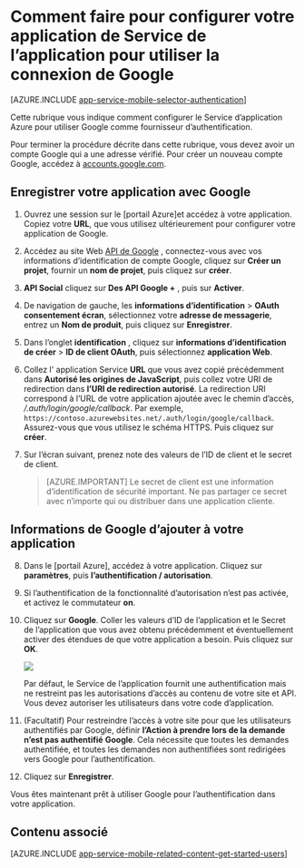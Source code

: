<properties
    pageTitle="Comment faire pour configurer l’authentification de Google pour votre application de Services d’application"
    description="Découvrez comment configurer l’authentification de Google pour votre application de Services d’application."
    services="app-service"
    documentationCenter=""
    authors="mattchenderson"
    manager="erikre"
    editor=""/>

<tags
    ms.service="app-service-mobile"
    ms.workload="mobile"
    ms.tgt_pltfrm="na"
    ms.devlang="multiple"
    ms.topic="article"
    ms.date="10/01/2016"
    ms.author="mahender"/>

# <a name="how-to-configure-your-app-service-application-to-use-google-login"></a>Comment faire pour configurer votre application de Service de l’application pour utiliser la connexion de Google

[AZURE.INCLUDE [app-service-mobile-selector-authentication](../../includes/app-service-mobile-selector-authentication.md)]

Cette rubrique vous indique comment configurer le Service d’application Azure pour utiliser Google comme fournisseur d’authentification.

Pour terminer la procédure décrite dans cette rubrique, vous devez avoir un compte Google qui a une adresse vérifié. Pour créer un nouveau compte Google, accédez à [accounts.google.com](http://go.microsoft.com/fwlink/p/?LinkId=268302).

## <a name="register"> </a>Enregistrer votre application avec Google

1. Ouvrez une session sur le [portail Azure]et accédez à votre application. Copiez votre **URL**, que vous utilisez ultérieurement pour configurer votre application de Google.

2. Accédez au site Web [API de Google](http://go.microsoft.com/fwlink/p/?LinkId=268303) , connectez-vous avec vos informations d’identification de compte Google, cliquez sur **Créer un projet**, fournir un **nom de projet**, puis cliquez sur **créer**.

3. **API Social** cliquez sur **Des API Google +** , puis sur **Activer**.

4. De navigation de gauche, les **informations d’identification** > **OAuth consentement écran**, sélectionnez votre **adresse de messagerie**, entrez un **Nom de produit**, puis cliquez sur **Enregistrer**.

5. Dans l’onglet **identification** , cliquez sur **informations d’identification de créer** > **ID de client OAuth**, puis sélectionnez **application Web**.

6. Collez l' application Service **URL** que vous avez copié précédemment dans **Autorisé les origines de JavaScript**, puis collez votre URI de redirection dans **l’URI de redirection autorisé**. La redirection URI correspond à l’URL de votre application ajoutée avec le chemin d’accès, _/.auth/login/google/callback_. Par exemple, `https://contoso.azurewebsites.net/.auth/login/google/callback`. Assurez-vous que vous utilisez le schéma HTTPS. Puis cliquez sur **créer**.

7. Sur l’écran suivant, prenez note des valeurs de l’ID de client et le secret de client.


    > [AZURE.IMPORTANT]
    Le secret de client est une information d’identification de sécurité important. Ne pas partager ce secret avec n’importe qui ou distribuer dans une application cliente.


## <a name="secrets"> </a>Informations de Google d’ajouter à votre application

8. Dans le [portail Azure], accédez à votre application. Cliquez sur **paramètres**, puis **l’authentification / autorisation**.

9. Si l’authentification de la fonctionnalité d’autorisation n’est pas activée, et activez le commutateur **on**.

10. Cliquez sur **Google**. Coller les valeurs d’ID de l’application et le Secret de l’application que vous avez obtenu précédemment et éventuellement activer des étendues de que votre application a besoin. Puis cliquez sur **OK**.

    ![][1]

    Par défaut, le Service de l’application fournit une authentification mais ne restreint pas les autorisations d’accès au contenu de votre site et API. Vous devez autoriser les utilisateurs dans votre code d’application.

17. (Facultatif) Pour restreindre l’accès à votre site pour que les utilisateurs authentifiés par Google, définir **l’Action à prendre lors de la demande n’est pas authentifié** **Google**. Cela nécessite que toutes les demandes authentifiée, et toutes les demandes non authentifiées sont redirigées vers Google pour l’authentification.

12. Cliquez sur **Enregistrer**.

Vous êtes maintenant prêt à utiliser Google pour l’authentification dans votre application.

## <a name="related-content"> </a>Contenu associé

[AZURE.INCLUDE [app-service-mobile-related-content-get-started-users](../../includes/app-service-mobile-related-content-get-started-users.md)]


<!-- Anchors. -->

<!-- Images. -->

[0]: ./media/app-service-mobile-how-to-configure-google-authentication/mobile-app-google-redirect.png
[1]: ./media/app-service-mobile-how-to-configure-google-authentication/mobile-app-google-settings.png

<!-- URLs. -->

[Google apis]: http://go.microsoft.com/fwlink/p/?LinkId=268303

[Azure portal]: https://portal.azure.com/

